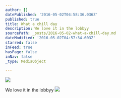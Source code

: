 ```yaml
---
author: []
datePublished: '2016-05-02T04:58:36.036Z'
published: true
title: What a chill day
description: We love it in the lobbyy
sourcePath: _posts/2016-05-02-what-a-chill-day.md
dateModified: '2016-05-02T04:57:34.603Z'
starred: false
inFeed: true
hasPage: false
inNav: false
_type: MediaObject

---
```

![](https://the-grid-user-content.s3-us-west-2.amazonaws.com/cbed9bd1-dacf-4cae-a686-7f5fa509cca1.jpg)

We love it in the lobbyy
![](https://the-grid-user-content.s3-us-west-2.amazonaws.com/07acbecd-7626-49d3-8019-7af9fcd89e04.jpg)